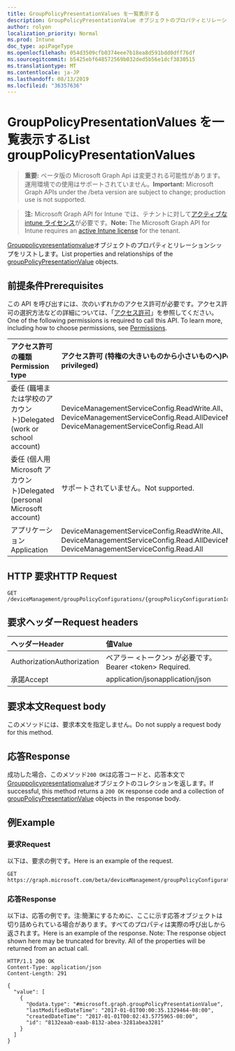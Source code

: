```yaml
---
title: GroupPolicyPresentationValues を一覧表示する
description: GroupPolicyPresentationValue オブジェクトのプロパティとリレーションシップをリストします。
author: rolyon
localization_priority: Normal
ms.prod: Intune
doc_type: apiPageType
ms.openlocfilehash: 054d3509cfb0374eee7b18ea8d591bdd0dff76df
ms.sourcegitcommit: b5425ebf648572569b032ded5b56e1dcf3830515
ms.translationtype: MT
ms.contentlocale: ja-JP
ms.lasthandoff: 08/13/2019
ms.locfileid: "36357636"
---
```

# <a name="list-grouppolicypresentationvalues"></a><span data-ttu-id="0ae0d-103">GroupPolicyPresentationValues を一覧表示する</span><span class="sxs-lookup"><span data-stu-id="0ae0d-103">List groupPolicyPresentationValues</span></span>

> <span data-ttu-id="0ae0d-104">**重要:** ベータ版の Microsoft Graph Api は変更される可能性があります。運用環境での使用はサポートされていません。</span><span class="sxs-lookup"><span data-stu-id="0ae0d-104">**Important:** Microsoft Graph APIs under the /beta version are subject to change; production use is not supported.</span></span>

> <span data-ttu-id="0ae0d-105">**注:** Microsoft Graph API for Intune では、テナントに対して[アクティブな intune ライセンス](https://go.microsoft.com/fwlink/?linkid=839381)が必要です。</span><span class="sxs-lookup"><span data-stu-id="0ae0d-105">**Note:** The Microsoft Graph API for Intune requires an [active Intune license](https://go.microsoft.com/fwlink/?linkid=839381) for the tenant.</span></span>

<span data-ttu-id="0ae0d-106">[Grouppolicypresentationvalue](../resources/intune-grouppolicy-grouppolicypresentationvalue.md)オブジェクトのプロパティとリレーションシップをリストします。</span><span class="sxs-lookup"><span data-stu-id="0ae0d-106">List properties and relationships of the [groupPolicyPresentationValue](../resources/intune-grouppolicy-grouppolicypresentationvalue.md) objects.</span></span>

## <a name="prerequisites"></a><span data-ttu-id="0ae0d-107">前提条件</span><span class="sxs-lookup"><span data-stu-id="0ae0d-107">Prerequisites</span></span>
<span data-ttu-id="0ae0d-p101">この API を呼び出すには、次のいずれかのアクセス許可が必要です。アクセス許可の選択方法などの詳細については、「[アクセス許可](/graph/permissions-reference)」を参照してください。</span><span class="sxs-lookup"><span data-stu-id="0ae0d-p101">One of the following permissions is required to call this API. To learn more, including how to choose permissions, see [Permissions](/graph/permissions-reference).</span></span>

|<span data-ttu-id="0ae0d-110">アクセス許可の種類</span><span class="sxs-lookup"><span data-stu-id="0ae0d-110">Permission type</span></span>|<span data-ttu-id="0ae0d-111">アクセス許可 (特権の大きいものから小さいものへ)</span><span class="sxs-lookup"><span data-stu-id="0ae0d-111">Permissions (from most to least privileged)</span></span>|
|:---|:---|
|<span data-ttu-id="0ae0d-112">委任 (職場または学校のアカウント)</span><span class="sxs-lookup"><span data-stu-id="0ae0d-112">Delegated (work or school account)</span></span>|<span data-ttu-id="0ae0d-113">DeviceManagementServiceConfig.ReadWrite.All、DeviceManagementServiceConfig.Read.All</span><span class="sxs-lookup"><span data-stu-id="0ae0d-113">DeviceManagementServiceConfig.ReadWrite.All, DeviceManagementServiceConfig.Read.All</span></span>|
|<span data-ttu-id="0ae0d-114">委任 (個人用 Microsoft アカウント)</span><span class="sxs-lookup"><span data-stu-id="0ae0d-114">Delegated (personal Microsoft account)</span></span>|<span data-ttu-id="0ae0d-115">サポートされていません。</span><span class="sxs-lookup"><span data-stu-id="0ae0d-115">Not supported.</span></span>|
|<span data-ttu-id="0ae0d-116">アプリケーション</span><span class="sxs-lookup"><span data-stu-id="0ae0d-116">Application</span></span>|<span data-ttu-id="0ae0d-117">DeviceManagementServiceConfig.ReadWrite.All、DeviceManagementServiceConfig.Read.All</span><span class="sxs-lookup"><span data-stu-id="0ae0d-117">DeviceManagementServiceConfig.ReadWrite.All, DeviceManagementServiceConfig.Read.All</span></span>|

## <a name="http-request"></a><span data-ttu-id="0ae0d-118">HTTP 要求</span><span class="sxs-lookup"><span data-stu-id="0ae0d-118">HTTP Request</span></span>
<!-- {
  "blockType": "ignored"
}
-->
``` http
GET /deviceManagement/groupPolicyConfigurations/{groupPolicyConfigurationId}/definitionValues/{groupPolicyDefinitionValueId}/presentationValues
```

## <a name="request-headers"></a><span data-ttu-id="0ae0d-119">要求ヘッダー</span><span class="sxs-lookup"><span data-stu-id="0ae0d-119">Request headers</span></span>
|<span data-ttu-id="0ae0d-120">ヘッダー</span><span class="sxs-lookup"><span data-stu-id="0ae0d-120">Header</span></span>|<span data-ttu-id="0ae0d-121">値</span><span class="sxs-lookup"><span data-stu-id="0ae0d-121">Value</span></span>|
|:---|:---|
|<span data-ttu-id="0ae0d-122">Authorization</span><span class="sxs-lookup"><span data-stu-id="0ae0d-122">Authorization</span></span>|<span data-ttu-id="0ae0d-123">ベアラー &lt;トークン&gt; が必要です。</span><span class="sxs-lookup"><span data-stu-id="0ae0d-123">Bearer &lt;token&gt; Required.</span></span>|
|<span data-ttu-id="0ae0d-124">承諾</span><span class="sxs-lookup"><span data-stu-id="0ae0d-124">Accept</span></span>|<span data-ttu-id="0ae0d-125">application/json</span><span class="sxs-lookup"><span data-stu-id="0ae0d-125">application/json</span></span>|

## <a name="request-body"></a><span data-ttu-id="0ae0d-126">要求本文</span><span class="sxs-lookup"><span data-stu-id="0ae0d-126">Request body</span></span>
<span data-ttu-id="0ae0d-127">このメソッドには、要求本文を指定しません。</span><span class="sxs-lookup"><span data-stu-id="0ae0d-127">Do not supply a request body for this method.</span></span>

## <a name="response"></a><span data-ttu-id="0ae0d-128">応答</span><span class="sxs-lookup"><span data-stu-id="0ae0d-128">Response</span></span>
<span data-ttu-id="0ae0d-129">成功した場合、このメソッド`200 OK`は応答コードと、応答本文で[Grouppolicypresentationvalue](../resources/intune-grouppolicy-grouppolicypresentationvalue.md)オブジェクトのコレクションを返します。</span><span class="sxs-lookup"><span data-stu-id="0ae0d-129">If successful, this method returns a `200 OK` response code and a collection of [groupPolicyPresentationValue](../resources/intune-grouppolicy-grouppolicypresentationvalue.md) objects in the response body.</span></span>

## <a name="example"></a><span data-ttu-id="0ae0d-130">例</span><span class="sxs-lookup"><span data-stu-id="0ae0d-130">Example</span></span>

### <a name="request"></a><span data-ttu-id="0ae0d-131">要求</span><span class="sxs-lookup"><span data-stu-id="0ae0d-131">Request</span></span>
<span data-ttu-id="0ae0d-132">以下は、要求の例です。</span><span class="sxs-lookup"><span data-stu-id="0ae0d-132">Here is an example of the request.</span></span>
``` http
GET https://graph.microsoft.com/beta/deviceManagement/groupPolicyConfigurations/{groupPolicyConfigurationId}/definitionValues/{groupPolicyDefinitionValueId}/presentationValues
```

### <a name="response"></a><span data-ttu-id="0ae0d-133">応答</span><span class="sxs-lookup"><span data-stu-id="0ae0d-133">Response</span></span>
<span data-ttu-id="0ae0d-p102">以下は、応答の例です。注:簡潔にするために、ここに示す応答オブジェクトは切り詰められている場合があります。すべてのプロパティは実際の呼び出しから返されます。</span><span class="sxs-lookup"><span data-stu-id="0ae0d-p102">Here is an example of the response. Note: The response object shown here may be truncated for brevity. All of the properties will be returned from an actual call.</span></span>
``` http
HTTP/1.1 200 OK
Content-Type: application/json
Content-Length: 291

{
  "value": [
    {
      "@odata.type": "#microsoft.graph.groupPolicyPresentationValue",
      "lastModifiedDateTime": "2017-01-01T00:00:35.1329464-08:00",
      "createdDateTime": "2017-01-01T00:02:43.5775965-08:00",
      "id": "8132eaab-eaab-8132-abea-3281abea3281"
    }
  ]
}
```






